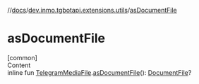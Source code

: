 //[docs](../../index.md)/[dev.inmo.tgbotapi.extensions.utils](index.md)/[asDocumentFile](as-document-file.md)



# asDocumentFile  
[common]  
Content  
inline fun [TelegramMediaFile](../dev.inmo.tgbotapi.types.files.abstracts/-telegram-media-file/index.md).[asDocumentFile](as-document-file.md)(): [DocumentFile](../dev.inmo.tgbotapi.types.files/-document-file/index.md)?  



